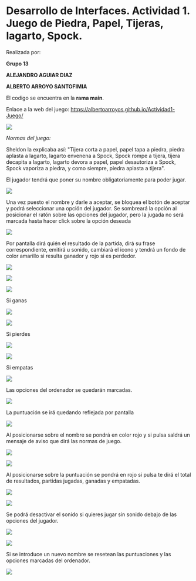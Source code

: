 ﻿# Desarrollo de Interfaces. Actividad 1. Juego de Piedra, Papel, Tijeras, lagarto, Spock.

Realizada por:

**Grupo 13**

**ALEJANDRO AGUIAR DIAZ**

**ALBERTO ARROYO SANTOFIMIA**

El codigo se encuentra en la **rama main**.

Enlace a la web del juego:
https://albertoarroyos.github.io/Actividad1-Juego/


![](imgReadme\i001.png)

*Normas del juego:*

Sheldon la explicaba así: "Tijera corta a papel, papel tapa a piedra, piedra aplasta a lagarto, lagarto envenena a Spock, Spock rompe a tijera, tijera decapita a lagarto, lagarto devora a papel, papel desautoriza a Spock, Spock vaporiza a piedra, y como siempre, piedra aplasta a tijera".

El jugador tendrá que poner su nombre obligatoriamente para poder jugar. 

![](imgReadme\i002.png)

Una vez puesto el nombre y darle a aceptar, se bloquea el botón de aceptar y podrá seleccionar una opción del jugador. Se sombreará la opción al posicionar el ratón sobre las opciones del jugador, pero la jugada no será marcada hasta hacer click sobre la opción deseada

![](imgReadme\i003.png)


Por pantalla dirá quién el resultado de la partida, dirá su frase correspondiente, emitirá u sonido, cambiará el icono y tendrá un fondo de color amarillo si resulta ganador y rojo si es perdedor.

![](imgReadme\i004.png)

![](imgReadme\i005.png)

![](imgReadme\i006.png)

Si ganas

![](imgReadme\i007.png)

![](imgReadme\i008.png)

Si pierdes

![](imgReadme\i009.png)

![](imgReadme\i010.png)

Si empatas

![](imgReadme\i011.png)

Las opciones del ordenador se quedarán marcadas.

![](imgReadme\i012.png)

La puntuación se irá quedando reflejada por pantalla 

![](imgReadme\i013.png)

Al posicionarse sobre el nombre se pondrá en color rojo y si pulsa saldrá un mensaje de aviso que dirá las normas de juego. 

![](imgReadme\i014.png)

![](imgReadme\i015.png)

Al posicionarse sobre la puntuación se pondrá en rojo si pulsa te dirá el total de resultados, partidas jugadas, ganadas y empatadas.

![](imgReadme\i016.png)

![](imgReadme\i017.png)

Se podrá desactivar el sonido si quieres jugar sin sonido debajo de las opciones del jugador.

![](imgReadme\i018.png)

![](imgReadme\i019.png)

Si se introduce un nuevo nombre se resetean las puntuaciones y las opciones marcadas del ordenador.

![](imgReadme\i020.png)
